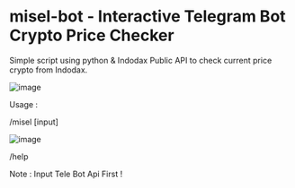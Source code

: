 # misel-bot - Interactive Telegram Bot Crypto Price Checker




Simple script using python & Indodax Public API to check current price crypto from Indodax.


![image](https://user-images.githubusercontent.com/29269177/155076045-594d6d45-d6a1-4a8e-855b-96812dade47a.png)





Usage :

/misel [input]


![image](https://user-images.githubusercontent.com/29269177/155074913-dbb30119-1386-4c48-8f3f-dae3d58588ab.png)



/help




Note : Input Tele Bot Api First !
